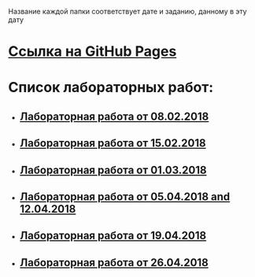 Название каждой папки соответствует дате и заданию, данному в эту дату

# [Ссылка на GitHub Pages]()
# Список лабораторных работ:

* ## [Лабораторная работа от 08.02.2018](08.02.2018)
  
* ## [Лабораторная работа от 15.02.2018](15.02.2018)
  
* ## [Лабораторная работа от 01.03.2018](01.03.2018)
  
* ## [Лабораторная работа от 05.04.2018 and 12.04.2018](05.04.2018%20and%2012.04.2018)
  
* ## [Лабораторная работа от 19.04.2018](19.04.2018)
  
* ## [Лабораторная работа от 26.04.2018](26.04.2018)
